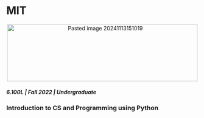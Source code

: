 # MIT
<p align="center">
  <img src="https://github.com/user-attachments/assets/06cfdaab-3543-4a76-a3e0-3b9045785cca" alt="Pasted image 20241113151019" width="500" height="150">
</p>

##### 6.100L | Fall 2022 | Undergraduate
### Introduction to CS and Programming using Python




